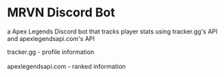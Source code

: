 # MRVN Discord Bot
a Apex Legends Discord bot that tracks player stats using tracker.gg's API and apexlegendsapi.com's API

tracker.gg - profile information<br><br>
apexlegendsapi.com - ranked information
